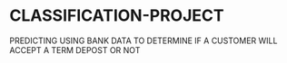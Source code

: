 # CLASSIFICATION-PROJECT
PREDICTING USING BANK DATA TO DETERMINE IF A CUSTOMER WILL ACCEPT A TERM DEPOST OR NOT
